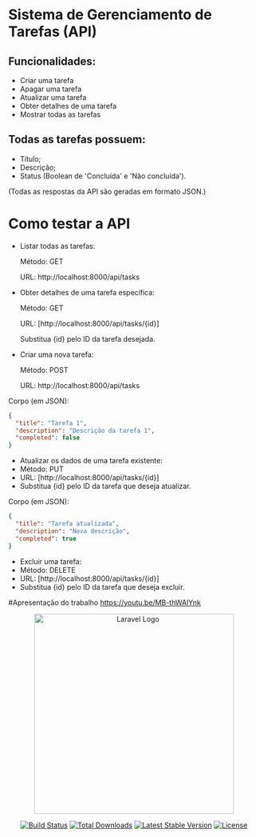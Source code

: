 # Sistema de Gerenciamento de Tarefas (API)

## Funcionalidades:
- Criar uma tarefa
- Apagar uma tarefa
- Atualizar uma tarefa
- Obter detalhes de uma tarefa
- Mostrar todas as tarefas

## Todas as tarefas possuem:
- Título;
- Descrição;
- Status (Boolean de 'Concluída' e 'Não concluída').

(Todas as respostas da API são geradas em formato JSON.)


# Como testar a API

- Listar todas as tarefas:
    
    Método: GET
    
    URL: http://localhost:8000/api/tasks
    
- Obter detalhes de uma tarefa específica:
    
    Método: GET
    
    URL: [http://localhost:8000/api/tasks/{id}]
    
    Substitua {id} pelo ID da tarefa desejada.
    
- Criar uma nova tarefa:
    
    Método: POST
    
    URL: http://localhost:8000/api/tasks

Corpo (em JSON):
    

```json
{
  "title": "Tarefa 1",
  "description": "Descrição da tarefa 1",
  "completed": false
}
```

- Atualizar os dados de uma tarefa existente:
- Método: PUT
- URL: [http://localhost:8000/api/tasks/{id}]
- Substitua {id} pelo ID da tarefa que deseja atualizar.

Corpo (em JSON):

```json
{
  "title": "Tarefa atualizada",
  "description": "Nova descrição",
  "completed": true
}

```

- Excluir uma tarefa:
- Método: DELETE
- URL: [http://localhost:8000/api/tasks/{id}]
- Substitua {id} pelo ID da tarefa que deseja excluir.



#Apresentação do trabalho
https://youtu.be/MB-thWAlYnk










<p align="center"><a href="https://laravel.com" target="_blank"><img src="https://raw.githubusercontent.com/laravel/art/master/logo-lockup/5%20SVG/2%20CMYK/1%20Full%20Color/laravel-logolockup-cmyk-red.svg" width="400" alt="Laravel Logo"></a></p>

<p align="center">
<a href="https://github.com/laravel/framework/actions"><img src="https://github.com/laravel/framework/workflows/tests/badge.svg" alt="Build Status"></a>
<a href="https://packagist.org/packages/laravel/framework"><img src="https://img.shields.io/packagist/dt/laravel/framework" alt="Total Downloads"></a>
<a href="https://packagist.org/packages/laravel/framework"><img src="https://img.shields.io/packagist/v/laravel/framework" alt="Latest Stable Version"></a>
<a href="https://packagist.org/packages/laravel/framework"><img src="https://img.shields.io/packagist/l/laravel/framework" alt="License"></a>
</p>
